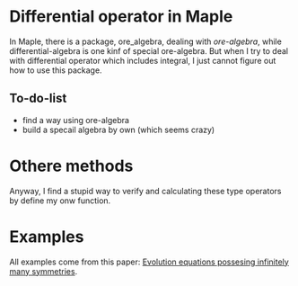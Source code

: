 # Differential operator in Maple
In Maple, there is a package, ore_algebra, dealing with *ore-algebra*, while differential-algebra is one kinf of special ore-algebra. But when I try to deal with differential operator which includes integral, I just cannot figure out how to use this package. 
## To-do-list
 + find a way using ore-algebra
 + build a specail algebra by own (which seems crazy)
 
# Othere methods
Anyway, I find a stupid way to verify and calculating these type operators by define my onw function. 

# Examples
All examples come from this paper: [Evolution equations possesing infinitely many symmetries](http://www.math.umn.edu/~olver/s_/eeis.pdf).
